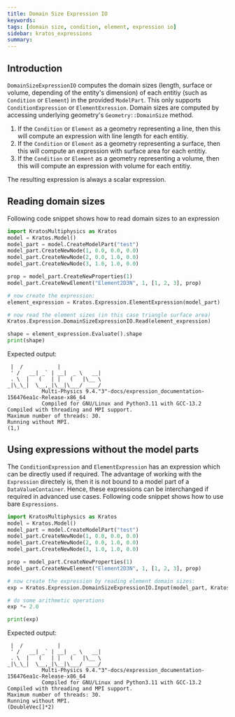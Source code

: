 ```yaml
---
title: Domain Size Expression IO
keywords:
tags: [domain size, condition, element, expression io]
sidebar: kratos_expressions
summary:
---
```


## Introduction

```DomainSizeExpressionIO``` computes the domain sizes (length, surface or volume, depending of the entity's dimension) of each entitiy (such as ```Condition``` or ```Element```) in the provided `ModelPart`. This only supports ```ConditionExpression``` or ```ElementExression```. Domain sizes are computed by accessing underlying geometry's ```Geometry::DomainSize``` method.

1. If the ```Condition``` or ```Element``` as a geometry representing a line, then this will compute an expression with line length for each entitiy.
2. If the ```Condition``` or ```Element``` as a geometry representing a surface, then this will compute an expression with surface area for each entitiy.
3. If the ```Condition``` or ```Element``` as a geometry representing a volume, then this will compute an expression with volume for each entitiy.

The resulting expression is always a scalar expression.

## Reading domain sizes
Following code snippet shows how to read domain sizes to an expression
```python
import KratosMultiphysics as Kratos
model = Kratos.Model()
model_part = model.CreateModelPart("test")
model_part.CreateNewNode(1, 0.0, 0.0, 0.0)
model_part.CreateNewNode(2, 0.0, 1.0, 0.0)
model_part.CreateNewNode(3, 1.0, 1.0, 0.0)

prop = model_part.CreateNewProperties(1)
model_part.CreateNewElement("Element2D3N", 1, [1, 2, 3], prop)

# now create the expression:
element_expression = Kratos.Expression.ElementExpression(model_part)

# now read the element sizes (in this case triangle surface area)
Kratos.Expression.DomainSizeExpressionIO.Read(element_expression)

shape = element_expression.Evaluate().shape
print(shape)
```

Expected output:
```console
 |  /           |
 ' /   __| _` | __|  _ \   __|
 . \  |   (   | |   (   |\__ \
_|\_\_|  \__,_|\__|\___/ ____/
           Multi-Physics 9.4."3"-docs/expression_documentation-156476ea1c-Release-x86_64
           Compiled for GNU/Linux and Python3.11 with GCC-13.2
Compiled with threading and MPI support.
Maximum number of threads: 30.
Running without MPI.
(1,)
```

## Using expressions without the model parts
The ```ConditionExpression``` and ```ElementExpression``` has an expression which can be directly used if required. The advantage of working
with the ```Expression``` directely is, then it is not bound to a model part of a ```DataValueContainer```. Hence, these expressions can be interchanged if required in
advanced use cases. Following code snippet shows how to use bare ```Expressions```.
```python
import KratosMultiphysics as Kratos
model = Kratos.Model()
model_part = model.CreateModelPart("test")
model_part.CreateNewNode(1, 0.0, 0.0, 0.0)
model_part.CreateNewNode(2, 0.0, 1.0, 0.0)
model_part.CreateNewNode(3, 1.0, 1.0, 0.0)

prop = model_part.CreateNewProperties(1)
model_part.CreateNewElement("Element2D3N", 1, [1, 2, 3], prop)

# now create the expression by reading element domain sizes:
exp = Kratos.Expression.DomainSizeExpressionIO.Input(model_part, Kratos.Globals.DataLocation.Element).Execute()

# do some arithmetic operations
exp *= 2.0

print(exp)
```

Expected output:
```console
 |  /           |
 ' /   __| _` | __|  _ \   __|
 . \  |   (   | |   (   |\__ \
_|\_\_|  \__,_|\__|\___/ ____/
           Multi-Physics 9.4."3"-docs/expression_documentation-156476ea1c-Release-x86_64
           Compiled for GNU/Linux and Python3.11 with GCC-13.2
Compiled with threading and MPI support.
Maximum number of threads: 30.
Running without MPI.
(DoubleVec[]*2)
```
